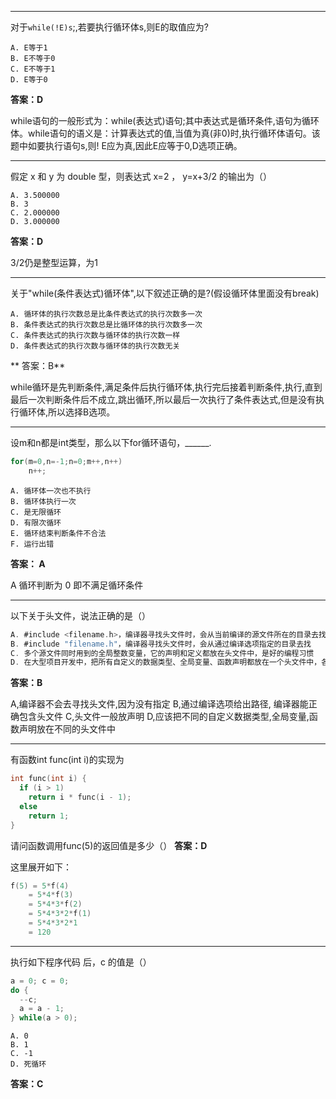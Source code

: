***
对于`while(!E)s`;,若要执行循环体s,则E的取值应为?
```
A. E等于1
B. E不等于0
C. E不等于1
D. E等于0
```

**答案：D**

while语句的一般形式为：while(表达式)语句;其中表达式是循环条件,语句为循环体。while语句的语义是：计算表达式的值,当值为真(非0)时,执行循环体语句。该题中如要执行语句s,则! E应为真,因此E应等于0,D选项正确。
***


假定 x 和 y 为 double 型，则表达式 x=2 ， y=x+3/2 的输出为（）
```
A. 3.500000
B. 3
C. 2.000000
D. 3.000000
```

**答案：D**

3/2仍是整型运算，为1
***

关于"while(条件表达式)循环体",以下叙述正确的是?(假设循环体里面没有break)
```
A. 循环体的执行次数总是比条件表达式的执行次数多一次
B. 条件表达式的执行次数总是比循环体的执行次数多一次
C. 条件表达式的执行次数与循环体的执行次数一样
D. 条件表达式的执行次数与循环体的执行次数无关
```

** 答案：B**

while循环是先判断条件,满足条件后执行循环体,执行完后接着判断条件,执行,直到最后一次判断条件后不成立,跳出循环,所以最后一次执行了条件表达式,但是没有执行循环体,所以选择B选项。
***

设m和n都是int类型，那么以下for循环语句，______.
``` C
for(m=0,n=-1;n=0;m++,n++)
    n++;
```

```
A. 循环体一次也不执行
B. 循环体执行一次
C. 是无限循环
D. 有限次循环
E. 循环结束判断条件不合法
F. 运行出错
```
**答案： A**

A 循环判断为 0 即不满足循环条件
***


以下关于头文件，说法正确的是（）
``` C
A. #include <filename.h>，编译器寻找头文件时，会从当前编译的源文件所在的目录去找
B. #include "filename.h"，编译器寻找头文件时，会从通过编译选项指定的目录去找
C. 多个源文件同时用到的全局整数变量，它的声明和定义都放在头文件中，是好的编程习惯
D. 在大型项目开发中，把所有自定义的数据类型、全局变量、函数声明都放在一个头文件中，各个源文件都只需要包含这个头文件即可，省去了要写很多#include语句的麻烦，是好的编程习惯。
```
**答案：B**

A,编译器不会去寻找头文件,因为没有指定
B,通过编译选项给出路径, 编译器能正确包含头文件
C,头文件一般放声明
D,应该把不同的自定义数据类型,全局变量,函数声明放在不同的头文件中
***

有函数int func(int i)的实现为
``` C
int func(int i) {
  if (i > 1)
    return i * func(i - 1);
  else
    return 1;
}
```
请问函数调用func(5)的返回值是多少（）
**答案：D**

这里展开如下：
``` C
f(5) = 5*f(4)
    = 5*4*f(3)
    = 5*4*3*f(2)
    = 5*4*3*2*f(1)
    = 5*4*3*2*1
    = 120
```
***

执行如下程序代码 后，c 的值是（）
``` C
a = 0; c = 0;
do {
  --c;
  a = a - 1;
} while(a > 0);
```

```
A. 0
B. 1
C. -1
D. 死循环
```

**答案：C**
